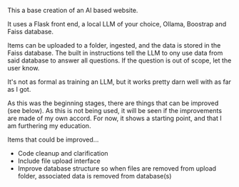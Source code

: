 This a base creation of an AI based website.

It uses a Flask front end, a local LLM of your choice, Ollama, Boostrap and Faiss database. 

Items can be uploaded to a folder, ingested, and the data is stored in the Faiss database. The built in instructions tell the LLM to ony use data from said database to answer all questions. If the question is out of scope, let the user know. 

It's not as formal as training an LLM, but it works pretty darn well with as far as I got. 

As this was the beginning stages, there are things that can be improved (see below). As this is not being used, it will be seen if the improvements are made of my own accord. For now, it shows a starting point, and that I am furthering my education. 

Items that could be improved...
* Code cleanup and clarification
* Include file upload interface
* Improve database structure so when files are removed from upload folder, associated data is removed from database(s)
